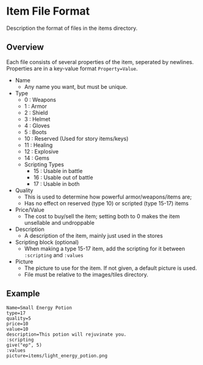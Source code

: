 # Item File Format

Description the format of files in the items directory.

## Overview

Each file consists of several properties of the item, seperated by newlines.
Properties are in a key-value format `Property=Value`.

- Name
  - Any name you want, but must be unique.
- Type
  - 0 : Weapons
  - 1 : Armor
  - 2 : Shield
  - 3 : Helmet
  - 4 : Gloves
  - 5 : Boots
  - 10 : Reserved (Used for story items/keys)
  - 11 : Healing
  - 12 : Explosive
  - 14 : Gems
  - Scripting Types
    - 15 : Usable in battle
    - 16 : Usable out of battle
    - 17 : Usable in both
- Quality
  - This is used to determine how powerful armor/weapons/items are;
  - Has no effect on reserved (type 10) or scripted (type 15-17) items
- Price/Value
  - The cost to buy/sell the item; setting both to 0 makes the item unsellable and undroppable
- Description
  - A description of the item, mainly just used in the stores
- Scripting block (optional)
  - When making a type 15-17 item, add the scripting for it between `:scripting` and `:values`
- Picture
  - The picture to use for the item. If not given, a default picture is used.
  - File must be relative to the images/tiles directory.

## Example

```text
Name=Small Energy Potion
type=17
quality=5
price=10
value=10
description=This potion will rejuvinate you.
:scripting
give("ep", 5)
:values
picture=items/light_energy_potion.png
```
